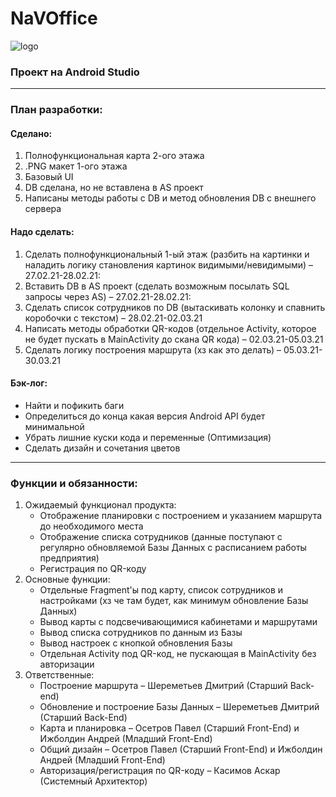 # NaVOffice
![logo](https://media.discordapp.net/attachments/759412243850592258/812671357048455238/jUbo5dIVwWg.png)
### Проект на Android Studio
---
### План разработки:
#### Сделано:
1) Полнофункциональная карта 2-ого этажа
2) .PNG макет 1-ого этажа
3) Базовый UI
4) DB сделана, но не вставлена в AS проект
5) Написаны методы работы с DB и метод обновления DB с внешнего сервера
#### Надо сделать:
1) Сделать полнофункциональный 1-ый этаж (разбить на картинки и наладить логику становления картинок видимыми/невидимыми) – 27.02.21-28.02.21:
2) Вставить DB в AS проект (сделать возможным посылать SQL запросы через AS) – 27.02.21-28.02.21:
3) Сделать список сотрудников по DB (вытаскивать колонку и спавнить коробочки с текстом) – 28.02.21-02.03.21
4) Написать методы обработки QR-кодов (отдельное Activity, которое не будет пускать в MainActivity до скана QR кода) – 02.03.21-05.03.21
5) Сделать логику построения маршрута (хз как это делать) – 05.03.21-30.03.21

#### Бэк-лог:
- Найти и пофикить баги
- Определиться до конца какая версия Android API будет минимальной
- Убрать лишние куски кода и переменные (Оптимизация)
- Сделать дизайн и сочетания цветов
---
### Функции и обязанности:
1. Ожидаемый функционал продукта:
    - Отображение планировки с построением и указанием маршрута до необходимого места
    - Отображение списка сотрудников (данные поступают с регулярно обновляемой Базы Данных с расписанием работы предприятия)
    - Регистрация по QR-коду
2. Основные функции:
    - Отдельные Fragment'ы под карту, список сотрудников и настройками (хз че там будет, как минимум обновление Базы Данных)
    - Вывод карты с подсвечивающимися кабинетами и маршрутами
    - Вывод списка сотрудников по данным из Базы
    - Вывод настроек с кнопкой обновления Базы
    - Отдельная Activity под QR-код, не пускающая в MainActivity без авторизации
3. Ответственные:
    - Построение маршрута – Шереметьев Дмитрий (Старший Back-end)
    - Обновление и построение Базы Данных – Шереметьев Дмитрий (Старший Back-End)
    - Карта и планировка – Осетров Павел (Старший Front-End) и Ижболдин Андрей (Младший Front-End)
    - Общий дизайн – Осетров Павел (Старший Front-End) и Ижболдин Андрей (Младший Front-End)
    - Авторизация/регистрация по QR-коду – Касимов Аскар (Системный Архитектор)
